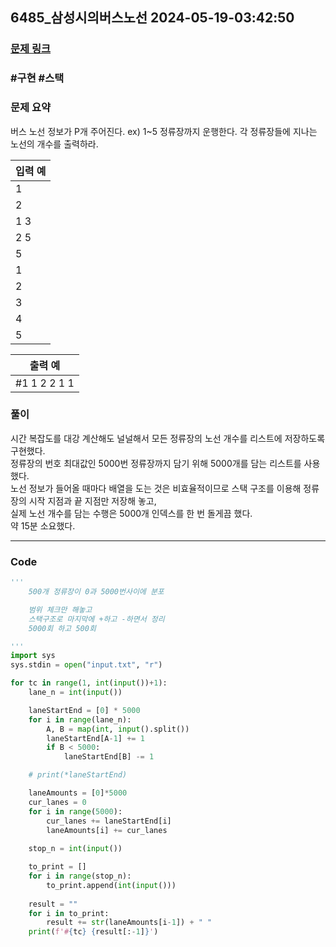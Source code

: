 
## 6485\_삼성시의버스노선 2024-05-19-03:42:50

### [문제 링크](https://swexpertacademy.com/main/code/problem/problemDetail.do?contestProbId=AWczm7QaACgDFAWn)

### #구현 #스택

### 문제 요약

버스 노선 정보가 P개 주어진다. ex) 1~5 정류장까지 운행한다. 각 정류장들에 지나는 노선의 개수를 출력하라.

| 입력 예 |
| ------- |
| 1       |
| 2       |
| 1 3     |
| 2 5     |
| 5       |
| 1       |
| 2       |
| 3       |
| 4       |
| 5       |

| 출력 예      |
| ------------ |
| #1 1 2 2 1 1 |

### 풀이

시간 복잡도를 대강 계산해도 널널해서 모든 정류장의 노선 개수를 리스트에 저장하도록 구현했다.<br>
정류장의 번호 최대값인 5000번 정류장까지 담기 위해 5000개를 담는 리스트를 사용했다.<br>
노선 정보가 들어올 때마다 배열을 도는 것은 비효율적이므로 스택 구조를 이용해 정류장의 시작 지점과 끝 지점만 저장해 놓고,<br>
실제 노선 개수를 담는 수행은 5000개 인덱스를 한 번 돌게끔 했다.<br>
약 15분 소요했다.

---

### Code

<!-- CODE-APPENDED:6485_삼성시의버스노선.py -->
```python
'''
    500개 정류장이 0과 5000번사이에 분포

    범위 체크만 해놓고
    스택구조로 마지막에 +하고 -하면서 정리
    5000회 하고 500회

'''
import sys
sys.stdin = open("input.txt", "r")

for tc in range(1, int(input())+1):
    lane_n = int(input())

    laneStartEnd = [0] * 5000
    for i in range(lane_n):
        A, B = map(int, input().split())
        laneStartEnd[A-1] += 1
        if B < 5000:
            laneStartEnd[B] -= 1

    # print(*laneStartEnd)

    laneAmounts = [0]*5000
    cur_lanes = 0
    for i in range(5000):
        cur_lanes += laneStartEnd[i]
        laneAmounts[i] += cur_lanes
    
    stop_n = int(input())

    to_print = []
    for i in range(stop_n):
        to_print.append(int(input()))
    
    result = ""
    for i in to_print:
        result += str(laneAmounts[i-1]) + " "
    print(f'#{tc} {result[:-1]}')
```
